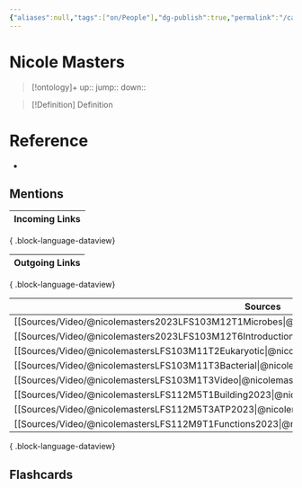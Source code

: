 ```yaml
---
{"aliases":null,"tags":["on/People"],"dg-publish":true,"permalink":"/cards/nicole-masters/","dgPassFrontmatter":true}
---
```


# Nicole Masters

> [!ontology]+
> up:: 
> jump:: 
> down:: 

> [!Definition] Definition
> 

# Reference
- 

## Mentions
| Incoming Links |
| -------------- |

{ .block-language-dataview}

| Outgoing Links |
| -------------- |

{ .block-language-dataview}

| Sources                                                                                                   |
| --------------------------------------------------------------------------------------------------------- |
| [[Sources/Video/@nicolemasters2023LFS103M12T1Microbes\|@nicolemasters2023LFS103M12T1Microbes]]         |
| [[Sources/Video/@nicolemasters2023LFS103M12T6Introduction\|@nicolemasters2023LFS103M12T6Introduction]] |
| [[Sources/Video/@nicolemastersLFS103M11T2Eukaryotic\|@nicolemastersLFS103M11T2Eukaryotic]]             |
| [[Sources/Video/@nicolemastersLFS103M11T3Bacterial\|@nicolemastersLFS103M11T3Bacterial]]               |
| [[Sources/Video/@nicolemastersLFS103M1T3Video\|@nicolemastersLFS103M1T3Video]]                         |
| [[Sources/Video/@nicolemastersLFS112M5T1Building2023\|@nicolemastersLFS112M5T1Building2023]]           |
| [[Sources/Video/@nicolemastersLFS112M5T3ATP2023\|@nicolemastersLFS112M5T3ATP2023]]                     |
| [[Sources/Video/@nicolemastersLFS112M9T1Functions2023\|@nicolemastersLFS112M9T1Functions2023]]         |

{ .block-language-dataview}

## Flashcards

